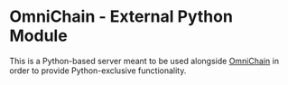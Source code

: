 # OmniChain - External Python Module

This is a Python-based server meant to be used alongside [OmniChain](https://github.com/zenoverflow/omnichain) in order to provide Python-exclusive functionality.
